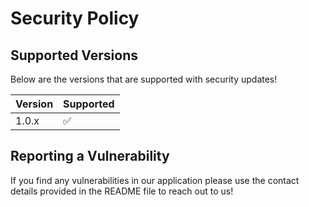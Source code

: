 # Security Policy

## Supported Versions

Below are the versions that are supported with security updates!

| Version | Supported          |
| ------- | ------------------ |
| 1.0.x   | :white_check_mark: |

## Reporting a Vulnerability

If you find any vulnerabilities in our application please use the contact details provided in the README file to reach out to us!
